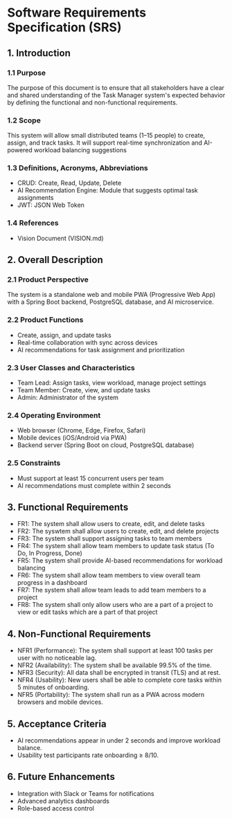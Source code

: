# Software Requirements Specification (SRS)

## 1. Introduction

### 1.1 Purpose
The purpose of this document is to ensure that all stakeholders have a clear and shared understanding of the Task Manager system's expected behavior by defining the functional and non-functional requirements.

### 1.2 Scope
This system will allow small distributed teams (1–15 people) to create, assign, and track tasks. It will support real-time synchronization and AI-powered workload balancing suggestions

### 1.3 Definitions, Acronyms, Abbreviations
- CRUD: Create, Read, Update, Delete
- AI Recommendation Engine: Module that suggests optimal task assignments
- JWT: JSON Web Token

### 1.4 References
- Vision Document (VISION.md)

## 2. Overall Description

### 2.1 Product Perspective
The system is a standalone web and mobile PWA (Progressive Web App) with a Spring Boot backend, PostgreSQL database, and AI microservice.

### 2.2 Product Functions
- Create, assign, and update tasks
- Real-time collaboration with sync across devices
- AI recommendations for task assignment and prioritization

### 2.3 User Classes and Characteristics
- Team Lead: Assign tasks, view workload, manage project settings
- Team Member: Create, view, and update tasks
- Admin: Administrator of the system

### 2.4 Operating Environment
- Web browser (Chrome, Edge, Firefox, Safari)
- Mobile devices (iOS/Android via PWA)
- Backend server (Spring Boot on cloud, PostgreSQL database)

### 2.5 Constraints
- Must support at least 15 concurrent users per team
- AI recommendations must complete within 2 seconds

## 3. Functional Requirements 

- FR1: The system shall allow users to create, edit, and delete tasks
- FR2: The syswtem shall allow users to create, edit, and delete projects
- FR3: The system shall support assigning tasks to team members
- FR4: The system shall allow team members to update task status (To Do, In Progress, Done)
- FR5: The system shall provide AI-based recommendations for workload balancing
- FR6: The system shall allow team members to view overall team progress in a dashboard
- FR7: The system shall allow team leads to add team members to a project
- FR8: The system shall only allow users who are a part of a project to view or edit tasks which are a part of that project

## 4. Non-Functional Requirements

- NFR1 (Performance): The system shall support at least 100 tasks per user with no noticeable lag.
- NFR2 (Availability): The system shall be available 99.5% of the time.
- NFR3 (Security): All data shall be encrypted in transit (TLS) and at rest.
- NFR4 (Usability): New users shall be able to complete core tasks within 5 minutes of onboarding.
- NFR5 (Portability): The system shall run as a PWA across modern browsers and mobile devices.

## 5. Acceptance Criteria

- AI recommendations appear in under 2 seconds and improve workload balance.
- Usability test participants rate onboarding ≥ 8/10.

## 6. Future Enhancements

- Integration with Slack or Teams for notifications
- Advanced analytics dashboards
- Role-based access control
